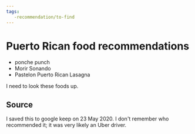 ```yaml
---
tags:
   -recommendation/to-find
---
```

# Puerto Rican food recommendations
- ponche punch  
- Morir Sonando  
- Pastelon Puerto Rican Lasagna

I need to look these foods up.

## Source
I saved this to google keep on 23 May 2020.  I don't remember who recommended it; it was very likely an Uber driver.  
